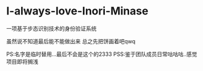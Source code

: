 # I-always-love-Inori-Minase
一项基于步态识别技术的身份验证系统

虽然说不知道最后能不能做出来 总之先把饼画着吧qwq


PS:名字是临时替用...最后不会是这个的2333
PSS:鉴于团队成员日常咕咕咕..感觉项目即将搁浅